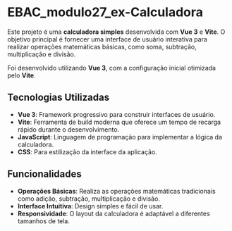 # EBAC_modulo27_ex-Calculadora

Este projeto é uma **calculadora simples** desenvolvida com **Vue 3** e **Vite**. O objetivo principal é fornecer uma interface de usuário interativa para realizar operações matemáticas básicas, como soma, subtração, multiplicação e divisão.

Foi desenvolvido utilizando **Vue 3**, com a configuração inicial otimizada pelo **Vite**.

## Tecnologias Utilizadas

- **Vue 3**: Framework progressivo para construir interfaces de usuário.
- **Vite**: Ferramenta de build moderna que oferece um tempo de recarga rápido durante o desenvolvimento.
- **JavaScript**: Linguagem de programação para implementar a lógica da calculadora.
- **CSS**: Para estilização da interface da aplicação.

## Funcionalidades

- **Operações Básicas**: Realiza as operações matemáticas tradicionais como adição, subtração, multiplicação e divisão.
- **Interface Intuitiva**: Design simples e fácil de usar.
- **Responsividade**: O layout da calculadora é adaptável a diferentes tamanhos de tela.

